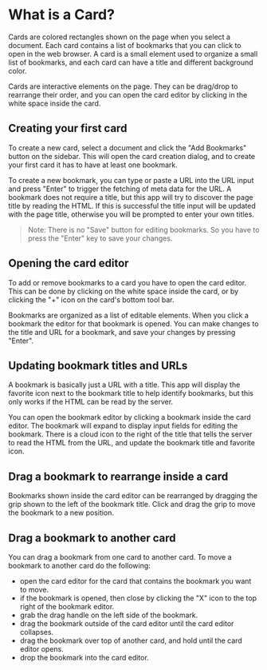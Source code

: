 # What is a Card?

Cards are colored rectangles shown on the page when you select a document. Each card contains a list of bookmarks
that you can click to open in the web browser. A card is a small element used to organize a small list of bookmarks, 
and each card can have a title and different background color.

Cards are interactive elements on the page. They can be drag/drop to rearrange their order, and you can open the
card editor by clicking in the white space inside the card.

## Creating your first card

To create a new card, select a document and click the "Add Bookmarks" button on the sidebar. This will open the
card creation dialog, and to create your first card it has to have at least one bookmark.

To create a new bookmark, you can type or paste a URL into the URL input and press "Enter" to trigger the fetching
of meta data for the URL. A bookmark does not require a title, but this app will try to discover the page title by
reading the HTML. If this is successful the title input will be updated with the page title, otherwise you will be
prompted to enter your own titles.

> Note: There is no "Save" button for editing bookmarks. So you have to press the "Enter" key to save your changes.

## Opening the card editor

To add or remove bookmarks to a card you have to open the card editor. This can be done by clicking on the white
space inside the card, or by clicking the "+" icon on the card's bottom tool bar. 

Bookmarks are organized as a list of editable elements. When you click a bookmark the editor for that bookmark is
opened. You can make changes to the title and URL for a bookmark, and save your changes by pressing "Enter".

## Updating bookmark titles and URLs

A bookmark is basically just a URL with a title. This app will display the favorite icon next to the bookmark title
to help identify bookmarks, but this only works if the HTML can be read by the server.

You can open the bookmark editor by clicking a bookmark inside the card editor. The bookmark will expand to display
input fields for editing the bookmark. There is a cloud icon to the right of the title that tells the server to
read the HTML from the URL, and update the bookmark title and favorite icon.

## Drag a bookmark to rearrange inside a card

Bookmarks shown inside the card editor can be rearranged by dragging the grip shown to the left of the bookmark
title. Click and drag the grip to move the bookmark to a new position.

## Drag a bookmark to another card

You can drag a bookmark from one card to another card. To move a bookmark to another card do the following:

- open the card editor for the card that contains the bookmark you want to move.
- if the bookmark is opened, then close by clicking the "X" icon to the top right of the bookmark editor.
- grab the drag handle on the left side of the bookmark.
- drag the bookmark outside of the card editor until the card editor collapses.
- drag the bookmark over top of another card, and hold until the card editor opens.
- drop the bookmark into the card editor.
